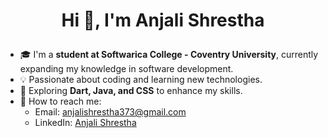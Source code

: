# <p align="center">Hi 👋, I'm Anjali Shrestha</p>

- 🎓 I'm a **student at Softwarica College - Coventry University**, currently expanding my knowledge in software development.  
- 💡 Passionate about coding and learning new technologies.  
- 🌱 Exploring **Dart, Java, and CSS** to enhance my skills.  
- 📧 How to reach me:  
  - Email: [anjalishrestha373@gmail.com](mailto:anjalishrestha373@gmail.com)  
  - LinkedIn: [Anjali Shrestha](https://www.linkedin.com/in/anjali-shrestha00)  


